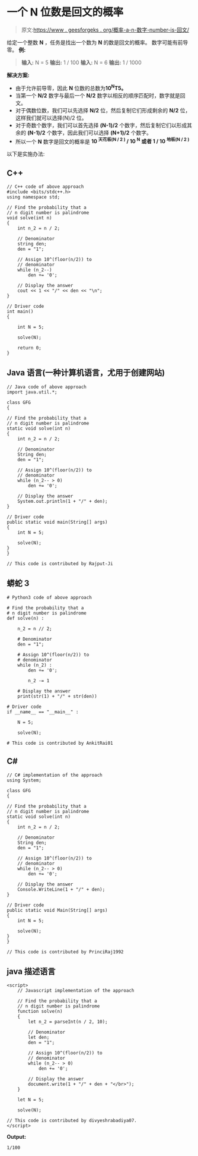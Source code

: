 # 一个 N 位数是回文的概率

> 原文:[https://www . geesforgeks . org/概率-a-n-数字-number-is-回文/](https://www.geeksforgeeks.org/probability-that-a-n-digit-number-is-palindrome/)

给定一个整数 **N** ，任务是找出一个数为 **N** 的数是回文的概率。
数字可能有前导零。
**例:**

> **输入:** N = 5
> **输出:** 1 / 100
> **输入:** N = 6
> **输出:** 1 / 1000

**解决方案:**

*   由于允许前导零，因此 **N** 位数的总数为**10<sup>N</sup>T5。**
*   当第一个 **N/2** 数字与最后一个 **N/2** 数字以相反的顺序匹配时，数字就是回文。
*   对于偶数位数，我们可以先选择 **N/2** 位，然后复制它们形成剩余的 **N/2** 位，这样我们就可以选择(N)/2 位。
*   对于奇数个数字，我们可以首先选择 **(N-1)/2** 个数字，然后复制它们以形成其余的 **(N-1)/2** 个数字，因此我们可以选择 **(N+1)/2** 个数字。
*   所以一个 **N** 数字是回文的概率是 **10 <sup>天花板(N / 2 )</sup> / 10 <sup>N</sup> 或者 1 / 10 <sup>地板(N / 2 )</sup>**

以下是实施办法:

## C++

```
// C++ code of above approach
#include <bits/stdc++.h>
using namespace std;

// Find the probability that a
// n digit number is palindrome
void solve(int n)
{
    int n_2 = n / 2;

    // Denominator
    string den;
    den = "1";

    // Assign 10^(floor(n/2)) to
    // denominator
    while (n_2--)
        den += '0';

    // Display the answer
    cout << 1 << "/" << den << "\n";
}

// Driver code
int main()
{

    int N = 5;

    solve(N);

    return 0;
}
```

## Java 语言(一种计算机语言，尤用于创建网站)

```
// Java code of above approach
import java.util.*;

class GFG
{

// Find the probability that a
// n digit number is palindrome
static void solve(int n)
{
    int n_2 = n / 2;

    // Denominator
    String den;
    den = "1";

    // Assign 10^(floor(n/2)) to
    // denominator
    while (n_2-- > 0)
        den += '0';

    // Display the answer
    System.out.println(1 + "/" + den);
}

// Driver code
public static void main(String[] args)
{
    int N = 5;

    solve(N);
}
}

// This code is contributed by Rajput-Ji
```

## 蟒蛇 3

```
# Python3 code of above approach

# Find the probability that a
# n digit number is palindrome
def solve(n) :

    n_2 = n // 2;

    # Denominator
    den = "1";

    # Assign 10^(floor(n/2)) to
    # denominator
    while (n_2) :
        den += '0';

        n_2 -= 1

    # Display the answer
    print(str(1) + "/" + str(den))

# Driver code
if __name__ == "__main__" :

    N = 5;

    solve(N);

# This code is contributed by AnkitRai01
```

## C#

```
// C# implementation of the approach
using System;

class GFG
{

// Find the probability that a
// n digit number is palindrome
static void solve(int n)
{
    int n_2 = n / 2;

    // Denominator
    String den;
    den = "1";

    // Assign 10^(floor(n/2)) to
    // denominator
    while (n_2-- > 0)
        den += '0';

    // Display the answer
    Console.WriteLine(1 + "/" + den);
}

// Driver code
public static void Main(String[] args)
{
    int N = 5;

    solve(N);
}
}

// This code is contributed by PrinciRaj1992
```

## java 描述语言

```
<script>
    // Javascript implementation of the approach

    // Find the probability that a
    // n digit number is palindrome
    function solve(n)
    {
        let n_2 = parseInt(n / 2, 10);

        // Denominator
        let den;
        den = "1";

        // Assign 10^(floor(n/2)) to
        // denominator
        while (n_2-- > 0)
            den += '0';

        // Display the answer
        document.write(1 + "/" + den + "</br>");
    }

    let N = 5;

    solve(N);

// This code is contributed by divyeshrabadiya07.
</script>
```

**Output:** 

```
1/100
```